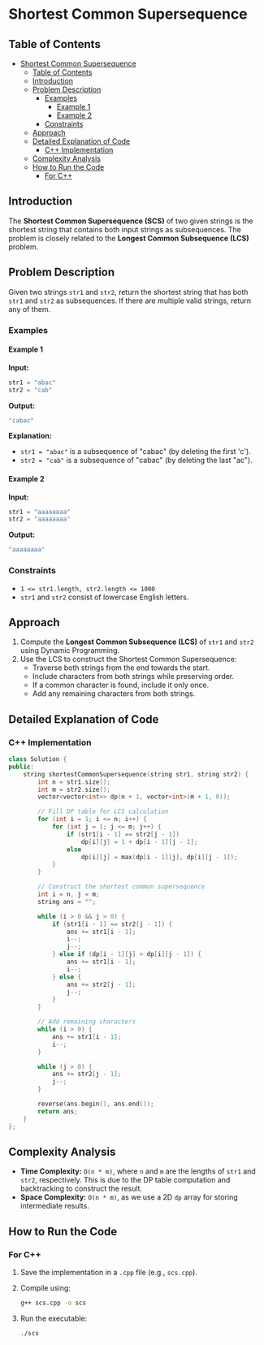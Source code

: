 # Shortest Common Supersequence

## Table of Contents

- [Shortest Common Supersequence](#shortest-common-supersequence)
  - [Table of Contents](#table-of-contents)
  - [Introduction](#introduction)
  - [Problem Description](#problem-description)
    - [Examples](#examples)
      - [Example 1](#example-1)
      - [Example 2](#example-2)
    - [Constraints](#constraints)
  - [Approach](#approach)
  - [Detailed Explanation of Code](#detailed-explanation-of-code)
    - [C++ Implementation](#c-implementation)
  - [Complexity Analysis](#complexity-analysis)
  - [How to Run the Code](#how-to-run-the-code)
    - [For C++](#for-c)

## Introduction

The **Shortest Common Supersequence (SCS)** of two given strings is the shortest string that contains both input strings as subsequences. The problem is closely related to the **Longest Common Subsequence (LCS)** problem.

## Problem Description

Given two strings `str1` and `str2`, return the shortest string that has both `str1` and `str2` as subsequences. If there are multiple valid strings, return any of them.

### Examples

#### Example 1

**Input:**

```cpp
str1 = "abac"
str2 = "cab"
```

**Output:**

```cpp
"cabac"
```

**Explanation:**

- `str1 = "abac"` is a subsequence of "cabac" (by deleting the first 'c').
- `str2 = "cab"` is a subsequence of "cabac" (by deleting the last "ac").

#### Example 2

**Input:**

```cpp
str1 = "aaaaaaaa"
str2 = "aaaaaaaa"
```

**Output:**

```cpp
"aaaaaaaa"
```

### Constraints

- `1 <= str1.length, str2.length <= 1000`
- `str1` and `str2` consist of lowercase English letters.

## Approach

1. Compute the **Longest Common Subsequence (LCS)** of `str1` and `str2` using Dynamic Programming.
2. Use the LCS to construct the Shortest Common Supersequence:
   - Traverse both strings from the end towards the start.
   - Include characters from both strings while preserving order.
   - If a common character is found, include it only once.
   - Add any remaining characters from both strings.

## Detailed Explanation of Code

### C++ Implementation

```cpp
class Solution {
public:
    string shortestCommonSupersequence(string str1, string str2) {
        int n = str1.size();
        int m = str2.size();
        vector<vector<int>> dp(n + 1, vector<int>(m + 1, 0));

        // Fill DP table for LCS calculation
        for (int i = 1; i <= n; i++) {
            for (int j = 1; j <= m; j++) {
                if (str1[i - 1] == str2[j - 1])
                    dp[i][j] = 1 + dp[i - 1][j - 1];
                else
                    dp[i][j] = max(dp[i - 1][j], dp[i][j - 1]);
            }
        }

        // Construct the shortest common supersequence
        int i = n, j = m;
        string ans = "";

        while (i > 0 && j > 0) {
            if (str1[i - 1] == str2[j - 1]) {
                ans += str1[i - 1];
                i--;
                j--;
            } else if (dp[i - 1][j] > dp[i][j - 1]) {
                ans += str1[i - 1];
                i--;
            } else {
                ans += str2[j - 1];
                j--;
            }
        }

        // Add remaining characters
        while (i > 0) {
            ans += str1[i - 1];
            i--;
        }

        while (j > 0) {
            ans += str2[j - 1];
            j--;
        }

        reverse(ans.begin(), ans.end());
        return ans;
    }
};
```

## Complexity Analysis

- **Time Complexity:** `O(n * m)`, where `n` and `m` are the lengths of `str1` and `str2`, respectively. This is due to the DP table computation and backtracking to construct the result.
- **Space Complexity:** `O(n * m)`, as we use a 2D `dp` array for storing intermediate results.

## How to Run the Code

### For C++

1. Save the implementation in a `.cpp` file (e.g., `scs.cpp`).
2. Compile using:

   ```sh
   g++ scs.cpp -o scs
   ```

3. Run the executable:

   ```sh
   ./scs
   ```
